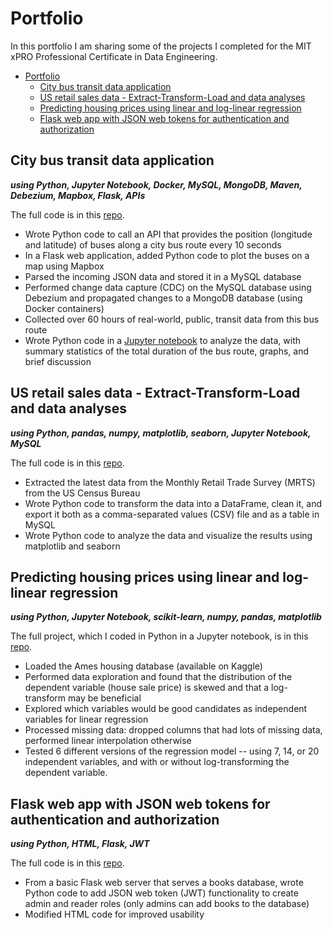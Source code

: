 # Portfolio


In this portfolio I am sharing some of the projects I completed for the MIT xPRO Professional Certificate in Data Engineering.

- [Portfolio](#portfolio)
  - [City bus transit data application](#city-bus-transit-data-application)
  - [US retail sales data - Extract-Transform-Load and data analyses](#us-retail-sales-data---extract-transform-load-and-data-analyses)
  - [Predicting housing prices using linear and log-linear regression](#predicting-housing-prices-using-linear-and-log-linear-regression)
  - [Flask web app with JSON web tokens for authentication and authorization](#flask-web-app-with-json-web-tokens-for-authentication-and-authorization)

## City bus transit data application 
___using Python, Jupyter Notebook, Docker, MySQL, MongoDB, Maven, Debezium, Mapbox, Flask, APIs___

The full code is in this [repo](https://github.com/gdesb/gdesb-portfolio/blob/main/city-bus-transit-data/).
- Wrote Python code to call an API that provides the position (longitude and latitude) of buses along a city bus route every 10 seconds
- In a Flask web application, added Python code to plot the buses on a map using Mapbox
- Parsed the incoming JSON data and stored it in a MySQL database
- Performed change data capture (CDC) on the MySQL database using Debezium and propagated changes to a MongoDB database (using Docker containers)
- Collected over 60 hours of real-world, public, transit data from this bus route
- Wrote Python code in a [Jupyter notebook](https://github.com/gdesb/gdesb-portfolio/blob/main/city-bus-transit-data/city-bus-transit-data-analyses.ipynb) to analyze the data, with summary statistics of the total duration of the bus route, graphs, and brief discussion
 
## US retail sales data - Extract-Transform-Load and data analyses
___using Python, pandas, numpy, matplotlib, seaborn, Jupyter Notebook, MySQL___

The full code is in this [repo](https://github.com/gdesb/gdesb-portfolio/blob/main/us-retail-sales-etl-data-analyses/).
- Extracted the latest data from the Monthly Retail Trade Survey (MRTS) from the US Census Bureau
- Wrote Python code to transform the data into a DataFrame, clean it, and export it both as a comma-separated values (CSV) file and as a table in MySQL
- Wrote Python code to analyze the data and visualize the results using matplotlib and seaborn

## Predicting housing prices using linear and log-linear regression
___using Python, Jupyter Notebook, scikit-learn, numpy, pandas, matplotlib___

The full project, which I coded in Python in a Jupyter notebook, is in this [repo](https://github.com/gdesb/gdesb-portfolio/blob/main/predicting-housing-prices-using-regression/).
- Loaded the Ames housing database (available on Kaggle)
- Performed data exploration and found that the distribution of the dependent variable (house sale price) is skewed and that a log-transform may be beneficial
- Explored which variables would be good candidates as independent variables for linear regression
- Processed missing data: dropped columns that had lots of missing data, performed linear interpolation otherwise
- Tested 6 different versions of the regression model -- using 7, 14, or 20 independent variables, and with or without log-transforming the dependent variable.

## Flask web app with JSON web tokens for authentication and authorization
___using Python, HTML, Flask, JWT___

The full code is in this [repo](https://github.com/gdesb/gdesb-portfolio/blob/main/flask-web-server-for-books/).
- From a basic Flask web server that serves a books database, wrote Python code to add JSON web token (JWT) functionality to create admin and reader roles (only admins can add books to the database)
- Modified HTML code for improved usability


